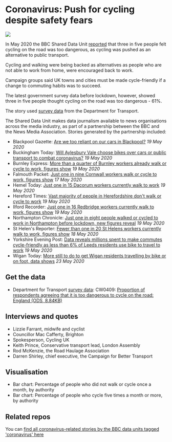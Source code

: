 # Coronavirus: Push for cycling despite safety fears

![](https://ichef.bbci.co.uk/news/624/cpsprodpb/0F21/production/_112337830_bba2b16e-c9a0-4411-8a22-c0c98eae87f4.png)

In May 2020 the BBC Shared Data Unit [reported](https://www.bbc.co.uk/news/uk-52708687) that three in five people felt cycling on the road was too dangerous, as cycling was pushed as an alternative to public transport.

Cycling and walking were being backed as alternatives as people who are not able to work from home, were encouraged back to work.

Campaign groups said UK towns and cities must be made cycle-friendly if a change to commuting habits was to succeed.

The latest government survey data before lockdown, however, showed three in five people thought cycling on the road was too dangerous - 61%.

The story used [survey data](https://www.gov.uk/government/statistical-data-sets/walking-and-cycling-statistics-cw) from the Department for Transport.

The Shared Data Unit makes data journalism available to news organisations across the media industry, as part of a partnership between the BBC and the News Media Association. Stories generated by the partnership included:

* Blackpool Gazette: [Are we too reliant on our cars in Blackpool?](https://www.blackpoolgazette.co.uk/news/transport/are-we-too-reliant-our-cars-blackpool-2857905) *19 May 2020*
* Buckingham Today: [Will Aylesbury Vale choose bikes over cars or public transport to combat coronavirus?](https://www.buckinghamtoday.co.uk/health/coronavirus/will-aylesbury-vale-choose-bikes-over-cars-or-public-transport-combat-coronavirus-2858255) *19 May 2020*
* Burnley Express: [More than a quarter of Burnley workers already walk or cycle to work, figures show](https://www.burnleyexpress.net/health/coronavirus/more-quarter-burnley-workers-already-walk-or-cycle-work-figures-show-2856910) *19 May 2020*
* Falmouth Packet: [Just one in nine Cornwall workers walk or cycle to work, figures show](https://www.falmouthpacket.co.uk/news/18452691.just-one-nine-cornwall-workers-walk-cycle-work-figures-show/) *17 May 2020*
* Hemel Today: [Just one in 15 Dacorum workers currently walk to work](https://www.hemeltoday.co.uk/news/people/just-one-15-dacorum-workers-currently-walk-work-2857681) *19 May 2020*
* Hereford Times: [Vast majority of people in Herefordshire don't walk or cycle to work](https://www.herefordtimes.com/news/18460251.vast-majority-people-herefordshire-dont-walk-cycle-work/) *19 May 2020*
* Ilford Recorder: [Just one in 16 Redbridge workers currently walk to work, figures show](https://www.ilfordrecorder.co.uk/news/environment/1-in-16-redbridge-walk-to-work-1-6660267) *19 May 2020*
* Northampton Chronicle: [Just one in eight people walked or cycled to work in Northampton before lockdown, new figures reveal](https://www.northamptonchron.co.uk/health/just-one-eight-people-walked-or-cycled-work-northampton-lockdown-new-figures-reveal-2858105) *19 May 2020*
* St Helen's Reporter: [Fewer than one in 20 St Helens workers currently walk to work, figures show](https://www.sthelensreporter.co.uk/news/transport/fewer-one-20-st-helens-workers-currently-walk-work-figures-show-2856340) *18 May 2020*
* Yorkshire Evening Post: [Data reveals millions spent to make commutes cycle-friendly as less than 6% of Leeds residents use bike to travel to work](https://www.yorkshireeveningpost.co.uk/news/people/data-reveals-millions-spent-make-commutes-cycle-friendly-less-6-leeds-residents-use-bike-travel-work-2857359) *19 May 2020*
* Wigan Today: [More still to do to get Wigan residents travelling by bike or on foot, data shows](https://www.wigantoday.net/news/people/more-still-do-get-wigan-residents-travelling-bike-or-foot-data-shows-2861157) *23 May 2020*

## Get the data

* Department for Transport [survey data](https://www.gov.uk/government/statistical-data-sets/walking-and-cycling-statistics-cw): CW0409: [Proportion of respondents agreeing that it is too dangerous to cycle on the road: England (ODS, 8.84KB)](https://assets.publishing.service.gov.uk/government/uploads/system/uploads/attachment_data/file/821824/CW0409.ods)

## Interviews and quotes

* Lizzie Farrant, midwife and cyclist
* Councillor Mac Cafferty, Brighton 
* Spokesperson, Cycling UK
* Keith Prince, Conservative transport lead, London Assembly
* Rod McKenzie, the Road Haulage Association
* Darren Shirley, chief executive, the Campaign for Better Transport

## Visualisation 

* Bar chart: Percentage of people who did not walk or cycle once a month, by authority
* Bar chart: Percentage of people who cycle five times a month or more, by authority

## Related repos

You can [find all coronavirus-related stories by the BBC data units tagged 'coronavirus' here](https://github.com/search?q=topic%3Acoronavirus+org%3ABBC-Data-Unit&type=Repositories)




